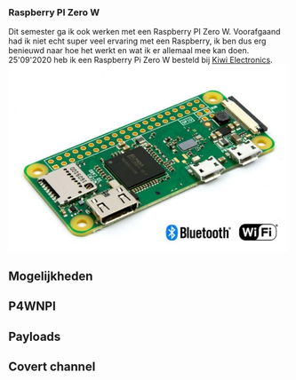 ### Raspberry PI Zero W
Dit semester ga ik ook werken met een Raspberry PI Zero W. Voorafgaand had ik niet echt super veel ervaring met een Raspberry, ik ben dus erg benieuwd naar hoe het werkt en wat ik er allemaal mee kan doen.
<br/> 25'09'2020 heb ik een Raspberry Pi Zero W besteld bij [Kiwi Electronics](http://kiwi-electronics.nl/).
<img src="./images/rp.PNG" alt="Raspberry Pi Zero W" class="raspberry_img">

## Mogelijkheden

## P4WNPI

## Payloads

## Covert channel
